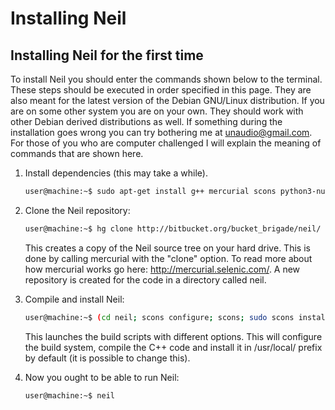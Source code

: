 # Installing Neil

## Installing Neil for the first time

To install Neil you should enter the commands shown below to the terminal. These steps should be executed in order specified in this page. They are also meant for the latest version of the Debian GNU/Linux distribution. If you are on some other system you are on your own. They should work with other Debian derived distributions as well. If something during the installation goes wrong you can try bothering me at <unaudio@gmail.com>. For those of you who are computer challenged I will explain the meaning of commands that are shown here.

1. Install dependencies (this may take a while).

    ```sh
    user@machine:~$ sudo apt-get install g++ mercurial scons python3-numpy zlib1g-dev libsndfile1-dev libsamplerate0-dev libfftw3-dev libboost-graph-dev libasound2-dev libjack-jackd2-dev ladspa-sdk liblo-dev libflac-dev libmad0-dev xmlto libgtk2.0-dev libgl1-mesa-dev freeglut3-dev libgtkgl2.0-dev libgtkglext1-dev 
    ```

2. Clone the Neil repository:

    ```sh
    user@machine:~$ hg clone http://bitbucket.org/bucket_brigade/neil/
    ```

    This creates a copy of the Neil source tree on your hard drive. This is done by calling mercurial with the "clone" option. To read more about how mercurial works go here: <http://mercurial.selenic.com/>. A new repository is created for the code in a directory called neil.
3. Compile and install Neil:

    ```sh
    user@machine:~$ (cd neil; scons configure; scons; sudo scons install)
    ```

    This launches the build scripts with different options. This will configure the build system, compile the C++ code and install it in /usr/local/ prefix by default (it is possible to change this).
4. Now you ought to be able to run Neil:

    ```sh
    user@machine:~$ neil
    ```
